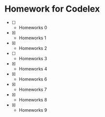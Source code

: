 # Homework for Codelex

- [ ] - Homeworks 0 
- [x] - Homeworks 1
- [x] - Homeworks 2
- [ ] - Homeworks 3
- [x] - Homeworks 4
- [x] - Homeworks 6
- [x] - Homeworks 7
- [x] - Homeworks 8
- [x] - Homeworks 9